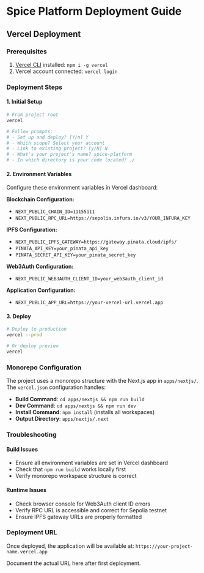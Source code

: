 # Spice Platform Deployment Guide

## Vercel Deployment

### Prerequisites
1. [Vercel CLI](https://vercel.com/docs/cli) installed: `npm i -g vercel`
2. Vercel account connected: `vercel login`

### Deployment Steps

#### 1. Initial Setup
```bash
# From project root
vercel

# Follow prompts:
# - Set up and deploy? [Y/n] Y  
# - Which scope? Select your account
# - Link to existing project? [y/N] N
# - What's your project's name? spice-platform
# - In which directory is your code located? ./
```

#### 2. Environment Variables
Configure these environment variables in Vercel dashboard:

**Blockchain Configuration:**
- `NEXT_PUBLIC_CHAIN_ID=11155111`
- `NEXT_PUBLIC_RPC_URL=https://sepolia.infura.io/v3/YOUR_INFURA_KEY`

**IPFS Configuration:**
- `NEXT_PUBLIC_IPFS_GATEWAY=https://gateway.pinata.cloud/ipfs/`
- `PINATA_API_KEY=your_pinata_api_key`
- `PINATA_SECRET_API_KEY=your_pinata_secret_key`

**Web3Auth Configuration:**
- `NEXT_PUBLIC_WEB3AUTH_CLIENT_ID=your_web3auth_client_id`

**Application Configuration:**
- `NEXT_PUBLIC_APP_URL=https://your-vercel-url.vercel.app`

#### 3. Deploy
```bash
# Deploy to production
vercel --prod

# Or deploy preview
vercel
```

### Monorepo Configuration

The project uses a monorepo structure with the Next.js app in `apps/nextjs/`. The `vercel.json` configuration handles:

- **Build Command**: `cd apps/nextjs && npm run build`
- **Dev Command**: `cd apps/nextjs && npm run dev`  
- **Install Command**: `npm install` (installs all workspaces)
- **Output Directory**: `apps/nextjs/.next`

### Troubleshooting

#### Build Issues
- Ensure all environment variables are set in Vercel dashboard
- Check that `npm run build` works locally first
- Verify monorepo workspace structure is correct

#### Runtime Issues  
- Check browser console for Web3Auth client ID errors
- Verify RPC URL is accessible and correct for Sepolia testnet
- Ensure IPFS gateway URLs are properly formatted

### Deployment URL
Once deployed, the application will be available at:
`https://your-project-name.vercel.app`

Document the actual URL here after first deployment.